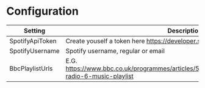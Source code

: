 ﻿# Configuration

|Setting|Description|
|-------|-----------|
|SpotifyApiToken|Create youself a token here https://developer.spotify.com/|
|SpotifyUsername|Spotify username, regular or email|
|BbcPlaylistUrls|E.G. https://www.bbc.co.uk/programmes/articles/5JDPyPdDGs3yCLdtPhGgWM7/bbc-radio-6-music-playlist|